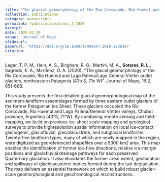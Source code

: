 ```yaml
---
title: "The glacial geomorphology of the Río Corcovado, Río Huemul and Lago Palena/Lago General Vintter outlet glaciers, northeastern Patagonia (43o S, 71o W)"
collection: publications
category: manuscripts
permalink: /publication/manus_3_2020
excerpt:
date: 2020-02-20
venue: 'Journal of Maps'
slidesurl: 
paperurl: 'https://doi.org/10.1080/17445647.2019.1736197'
citation: 
---
```


Leger, T. P. M., Hein, A. S., Bingham, R. G., Martini, M. A., **Soteres, R. L.**, Sagredo, E. A., Martínez, O. A. (2020). “The glacial geomorphology of the Río Corcovado, Río Huemul and Lago Palena/Lago General Vintter outlet glaciers, northeastern Patagonia (43o S, 71o W)”. Journal of Maps, 16:2, 651-668. 

This study presents the first detailed glacial geomorphological map of the sediment-landform
assemblages formed by three eastern outlet glaciers of the former Patagonian Ice Sheet. These
glaciers occupied the Río Corcovado, Río Huemul and Lago Palena/General Vintter valleys,
Chubut province, Argentina (43°S, 71°W). By combining remote sensing and field-mapping,
we build on previous ice-sheet scale mapping and geological surveys to provide highresolution
spatial information on local ice-contact glaciogenic, glaciofluvial, glaciolacustrine,
and subglacial landforms. Twenty-five landform types, many of which are newly mapped in
the region, were digitized as georeferenced shapefiles over a 5300 km2 area. This map
enables the identification of former ice-flow directions, relative ice-margin positions and
glaciofluvial drainage pathways for each preserved Quaternary glaciation. It also elucidates
the former areal extent, geolocation and spillways of glaciolacustrine bodies formed during
the last deglaciation. The map delivers an essential framework on which to build robust
glacier-scale geomorphological and geochronological reconstructions.
